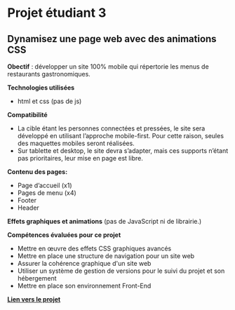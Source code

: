 # Projet étudiant 3

## Dynamisez une page web avec des animations CSS

**Obectif** : développer un site 100% mobile qui répertorie les menus de restaurants gastronomiques.

**Technologies utilisées**
* html et css (pas de js)

**Compatibilité**
* La cible étant les personnes connectées et pressées, le site sera développé en utilisant l’approche mobile-first. Pour cette raison, seules des maquettes mobiles seront réalisées.
* Sur tablette et desktop, le site devra s’adapter, mais ces supports n’étant pas prioritaires, leur mise en page est libre.

**Contenu des pages:**
* Page d’accueil (x1)
* Pages de menu (x4)
* Footer
* Header

**Effets graphiques et animations**
(pas de JavaScript ni de librairie.)

**Compétences évaluées pour ce projet**
* Mettre en œuvre des effets CSS graphiques avancés
* Mettre en place une structure de navigation pour un site web
* Assurer la cohérence graphique d'un site web
* Utiliser un système de gestion de versions pour le suivi du projet et son hébergement
* Mettre en place son environnement Front-End

[**Lien vers le projet**](https://thomasmasso.github.io/Projet_3/)
